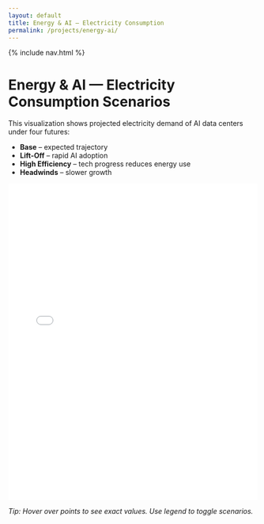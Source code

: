 ```yaml
---
layout: default
title: Energy & AI — Electricity Consumption
permalink: /projects/energy-ai/
---
```


{% include nav.html %}

# Energy & AI — Electricity Consumption Scenarios

This visualization shows projected electricity demand of AI data centers under four futures:

- **Base** – expected trajectory  
- **Lift-Off** – rapid AI adoption  
- **High Efficiency** – tech progress reduces energy use  
- **Headwinds** – slower growth

<iframe src="/projects/energy-ai/ai_electricity_consumption_scenarios.html"
        width="100%" height="640" style="border:none;"></iframe>

*Tip: Hover over points to see exact values. Use legend to toggle scenarios.*
